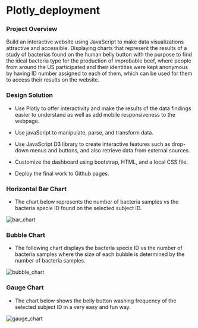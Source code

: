 # Plotly_deployment

### Project Overview
Build an interactive website using JavaScript to make data visualizations attractive and accessible. Displaying charts that represent the results of a study of bacterias found on the human belly button with the purpose to find the ideal bacteria type for the production of improbable beef, where people from around the US participated and their identities were kept anonymous by having ID number assigned to each of them, which can be used for them to access their results on the website.

### Design Solution

- Use Plotly to offer interactivity and make the results of the data findings easier to understand as well as add mobile responsiveness to the webpage.

- Use javaScript to manipulate, parse, and transform data.

- Use JavaScript D3 library to create interactive features such as drop-down menus and buttons, and also retrieve data from external sources.

- Customize the dashboard using bootstrap, HTML, and a local CSS file.

- Deploy the final work to Github pages.

### Horizontal Bar Chart
- The chart below represents the number of bacteria samples vs the bacteria specie ID found on the selected subject ID.

![bar_chart](https://user-images.githubusercontent.com/53058061/189803922-ed1c0461-ab13-4628-8943-3858e9b47d05.png)


### Bubble Chart
- The following chart displays the bacteria specie ID vs the number of bacteria samples where the size of each bubble is determined by the number of bacteria samples.


![bubble_chart](https://user-images.githubusercontent.com/53058061/189803998-2a5a5310-ca7b-46a5-8ab4-350a3ee20b64.png)

### Gauge Chart

- The chart below shows the belly button washing frequency of the selected subject ID in a very easy and fun way.

![gauge_chart](https://user-images.githubusercontent.com/53058061/189804066-f711b17d-3f4b-4cfb-9806-9e039f3ff551.png)










